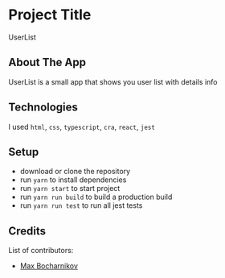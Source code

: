 # Project Title
UserList

## About The App
UserList is a small app that shows you user list with details info

## Technologies
I used `html`, `css`, `typescript`, `cra`, `react`, `jest`

## Setup
- download or clone the repository
- run `yarn` to install dependencies
- run `yarn start` to start project
- run `yarn run build` to build a production build
- run `yarn run test` to run all jest tests

## Credits
List of contributors:
- [Max Bocharnikov](bocharnikov3009@gmail.com)
